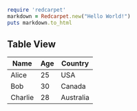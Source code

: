 ```ruby
require 'redcarpet'
markdown = Redcarpet.new("Hello World!")
puts markdown.to_html
```

## Table View
| Name     | Age | Country     |
|----------|-----|-------------|
| Alice    | 25  | USA         |
| Bob      | 30  | Canada      |
| Charlie  | 28  | Australia   |
